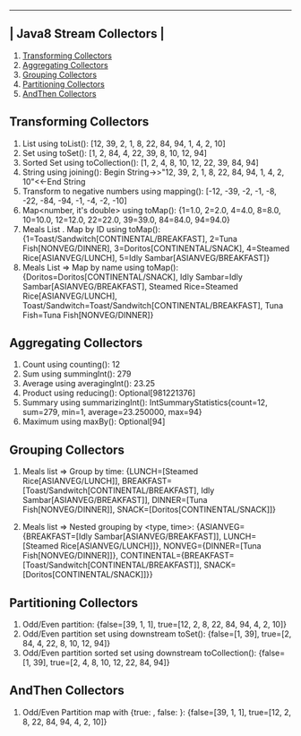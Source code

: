  ------------------------- 
| Java8 Stream Collectors |
 ------------------------- 
1. [Transforming Collectors](Exercise1TransformingCollectors.java)
2. [Aggregating Collectors](Exercise2AggregatingCollectors.java)
3. [Grouping Collectors](Exercise3GroupingCollectors.java)
4. [Partitioning Collectors](Exercise4PartitioningCollectors.java)
5. [AndThen Collectors](Exercise5AndThenCollectors.java)

Transforming Collectors
-----------------------
1. List using toList(): [12, 39, 2, 1, 8, 22, 84, 94, 1, 4, 2, 10]
2. Set using toSet(): [1, 2, 84, 4, 22, 39, 8, 10, 12, 94]
3. Sorted Set using toCollection(): [1, 2, 4, 8, 10, 12, 22, 39, 84, 94]
4. String using joining(): Begin String->>"12, 39, 2, 1, 8, 22, 84, 94, 1, 4, 2, 10"<<-End String
5. Transform to negative numbers using mapping(): [-12, -39, -2, -1, -8, -22, -84, -94, -1, -4, -2, -10]
6. Map<number, it's double> using toMap(): {1=1.0, 2=2.0, 4=4.0, 8=8.0, 10=10.0, 12=12.0, 22=22.0, 39=39.0, 84=84.0, 94=94.0}
7. Meals List . Map by ID using toMap(): {1=Toast/Sandwitch[CONTINENTAL/BREAKFAST], 2=Tuna Fish[NONVEG/DINNER], 3=Doritos[CONTINENTAL/SNACK], 4=Steamed Rice[ASIANVEG/LUNCH], 5=Idly Sambar[ASIANVEG/BREAKFAST]}
8. Meals List => Map by name using toMap(): {Doritos=Doritos[CONTINENTAL/SNACK], Idly Sambar=Idly Sambar[ASIANVEG/BREAKFAST], Steamed Rice=Steamed Rice[ASIANVEG/LUNCH], Toast/Sandwitch=Toast/Sandwitch[CONTINENTAL/BREAKFAST], Tuna Fish=Tuna Fish[NONVEG/DINNER]}

Aggregating Collectors
----------------------
1. Count using counting(): 12
2. Sum using summingInt(): 279
3. Average using averagingInt(): 23.25
4. Product using reducing(): Optional[981221376]
5. Summary using summarizingInt(): IntSummaryStatistics{count=12, sum=279, min=1, average=23.250000, max=94}
6. Maximum using maxBy(): Optional[94]

Grouping Collectors
-------------------
1. Meals list => Group by time:
{LUNCH=[Steamed Rice[ASIANVEG/LUNCH]], BREAKFAST=[Toast/Sandwitch[CONTINENTAL/BREAKFAST], Idly Sambar[ASIANVEG/BREAKFAST]], DINNER=[Tuna Fish[NONVEG/DINNER]], SNACK=[Doritos[CONTINENTAL/SNACK]]}

2. Meals list => Nested grouping by <type, time>:
{ASIANVEG={BREAKFAST=[Idly Sambar[ASIANVEG/BREAKFAST]], LUNCH=[Steamed Rice[ASIANVEG/LUNCH]]}, NONVEG={DINNER=[Tuna Fish[NONVEG/DINNER]]}, CONTINENTAL={BREAKFAST=[Toast/Sandwitch[CONTINENTAL/BREAKFAST]], SNACK=[Doritos[CONTINENTAL/SNACK]]}}

Partitioning Collectors
-----------------------
1. Odd/Even partition: {false=[39, 1, 1], true=[12, 2, 8, 22, 84, 94, 4, 2, 10]}
2. Odd/Even partition set using downstream toSet(): {false=[1, 39], true=[2, 84, 4, 22, 8, 10, 12, 94]}
3. Odd/Even partition sorted set using downstream toCollection(): {false=[1, 39], true=[2, 4, 8, 10, 12, 22, 84, 94]}

AndThen Collectors
------------------
1. Odd/Even Partition map with {true: <even numbers>, false: <odd numbers>}: {false=[39, 1, 1], true=[12, 2, 8, 22, 84, 94, 4, 2, 10]}


